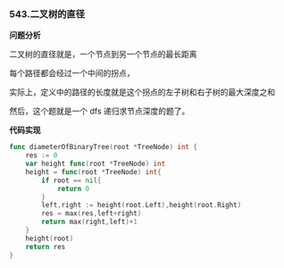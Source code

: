 ### 543.二叉树的直径

**问题分析**

二叉树的直径就是，一个节点到另一个节点的最长距离

每个路径都会经过一个中间的拐点，

实际上，定义中的路径的长度就是这个拐点的左子树和右子树的最大深度之和

然后，这个题就是一个 dfs 递归求节点深度的题了。

**代码实现**

```go
func diameterOfBinaryTree(root *TreeNode) int {
    res := 0
    var height func(root *TreeNode) int
    height = func(root *TreeNode) int{
        if root == nil{
            return 0
        }
        left,right := height(root.Left),height(root.Right)
        res = max(res,left+right)
        return max(right,left)+1
    }
    height(root)
    return res
}
```



